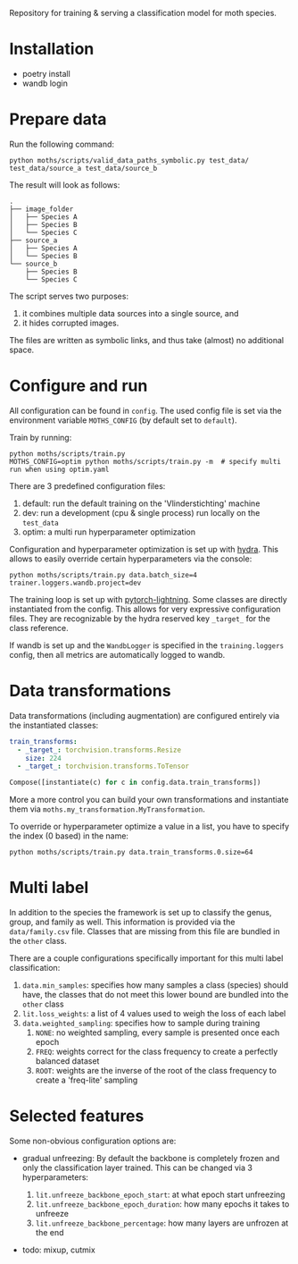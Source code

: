 Repository for training &amp; serving a classification model for moth species.

# Installation

- poetry install
- wandb login

# Prepare data

Run the following command:

```console
python moths/scripts/valid_data_paths_symbolic.py test_data/ test_data/source_a test_data/source_b
```

The result will look as follows:

```console
.
├── image_folder
│   ├── Species A
│   ├── Species B
│   └── Species C
├── source_a
│   ├── Species A
│   └── Species B
└── source_b
    ├── Species B
    └── Species C
```

The script serves two purposes:

1. it combines multiple data sources into a single source, and
2. it hides corrupted images.

The files are written as symbolic links, and thus take (almost) no additional space.

# Configure and run

All configuration can be found in `config`. The used config file is set via the
environment variable `MOTHS_CONFIG` (by default set to `default`).

Train by running:

```console
python moths/scripts/train.py
MOTHS_CONFIG=optim python moths/scripts/train.py -m  # specify multi run when using optim.yaml
```

There are 3 predefined configuration files:

1. default: run the default training on the 'Vlinderstichting' machine
2. dev: run a development (cpu & single process) run locally on the `test_data`
3. optim: a multi run hyperparameter optimization

Configuration and hyperparameter optimization is set up
with [hydra](https://hydra.cc/docs/intro/). This allows to easily override certain
hyperparameters via the console:

```console
python moths/scripts/train.py data.batch_size=4 trainer.loggers.wandb.project=dev
```

The training loop is set up
with [pytorch-lightning](https://pytorch-lightning.readthedocs.io/en/latest/). Some
classes are directly instantiated from the config. This allows for very expressive
configuration files. They are recognizable by the hydra reserved key `_target_` for the
class reference.

If wandb is set up and the `WandbLogger` is specified in the `training.loggers` config,
then all metrics are automatically logged to wandb.

# Data transformations

Data transformations (including augmentation) are configured entirely via the
instantiated classes:

```yaml
train_transforms:
  - _target_: torchvision.transforms.Resize
    size: 224
  - _target_: torchvision.transforms.ToTensor
```

```python
Compose([instantiate(c) for c in config.data.train_transforms])
```

More a more control you can build your own transformations and instantiate them
via `moths.my_transformation.MyTransformation`.

To override or hyperparameter optimize a value in a list, you have to specify the
index (0 based) in the name:

```console
python moths/scripts/train.py data.train_transforms.0.size=64
```

# Multi label

In addition to the species the framework is set up to classify the genus, group, and
family as well. This information is provided via the `data/family.csv` file. Classes
that are missing from this file are bundled in the `other` class.

There are a couple configurations specifically important for this multi label
classification:

1. `data.min_samples`: specifies how many samples a class (species) should have, the
   classes that do not meet this lower bound are bundled into the `other` class
2. `lit.loss_weights`: a list of 4 values used to weigh the loss of each label
3. `data.weighted_sampling`: specifies how to sample during training
    1. `NONE`: no weighted sampling, every sample is presented once each epoch
    2. `FREQ`: weights correct for the class frequency to create a perfectly balanced
       dataset
    3. `ROOT`: weights are the inverse of the root of the class frequency to create a
       'freq-lite' sampling

# Selected features

Some non-obvious configuration options are:

- gradual unfreezing: By default the backbone is completely frozen and only the
  classification layer trained. This can be changed via 3 hyperparameters:
    1. `lit.unfreeze_backbone_epoch_start`: at what epoch start unfreezing
    2. `lit.unfreeze_backbone_epoch_duration`: how many epochs it takes to unfreeze
    3. `lit.unfreeze_backbone_percentage`: how many layers are unfrozen at the end

- todo: mixup, cutmix
